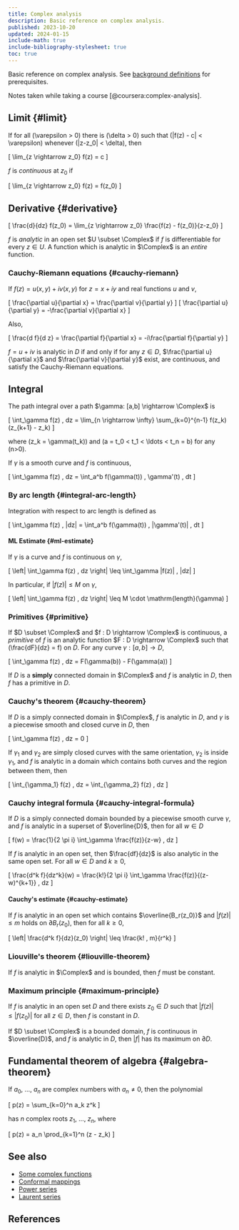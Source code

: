 ```yaml
---
title: Complex analysis
description: Basic reference on complex analysis.
published: 2023-10-20
updated: 2024-01-15
include-math: true
include-bibliography-stylesheet: true
toc: true
---
```


Basic reference on complex analysis.
See [background definitions](background) for prerequisites.

Notes taken while taking a course [@coursera:complex-analysis].

## Limit {#limit}

If for all \(\varepsilon > 0\) there is \(\delta > 0\) such that
\(|f(z) - c| < \varepsilon\) whenever \(|z-z_0| < \delta\), then

\[ \lim_{z \rightarrow z_0} f(z) = c \]

$f$ is _continuous_ at $z_0$ if

\[ \lim_{z \rightarrow z_0} f(z) = f(z_0) \]

## Derivative {#derivative}

\[ \frac{d}{dz} f(z_0) = \lim_{z \rightarrow z_0} \frac{f(z) - f(z_0)}{z-z_0} \]

$f$ is _analytic_ in an open set $U \subset \Complex$ if $f$ is differentiable for every $z \in U$.
A function which is analytic in $\Complex$ is an _entire_ function.

### Cauchy-Riemann equations {#cauchy-riemann}

If $f(z) = u(x,y) + i v(x,y)$ for $z = x+iy$ and real functions $u$ and $v$,

\[ \frac{\partial u}{\partial x} = \frac{\partial v}{\partial y} \]
\[ \frac{\partial u}{\partial y} = -\frac{\partial v}{\partial x} \]

Also,

\[ \frac{d f}{d z} = \frac{\partial f}{\partial x} = -i\frac{\partial f}{\partial y} \]

$f=u+iv$ is analytic in $D$ if and only if for any $z \in D$,
$\frac{\partial u}{\partial x}$ and $\frac{\partial v}{\partial y}$ exist,
are continuous, and satisfy the Cauchy-Riemann equations.

## Integral

The path integral over a path $\gamma: [a,b] \rightarrow \Complex$ is

\[ \int_\gamma f(z) \, dz = \lim_{n \rightarrow \infty} \sum_{k=0}^{n-1} f(z_k) (z_{k+1} - z_k) \]

where \(z_k = \gamma(t_k)\) and \(a = t_0 < t_1 < \ldots < t_n = b\) for any \(n>0\).

If $\gamma$ is a smooth curve and $f$ is continuous,

\[ \int_\gamma f(z) \, dz = \int_a^b f(\gamma(t)) \, \gamma'(t) \, dt \]

### By arc length {#integral-arc-length}

Integration with respect to arc length is defined as

\[ \int_\gamma f(z) \, |dz| = \int_a^b f(\gamma(t)) \, |\gamma'(t)| \, dt \]

#### ML Estimate {#ml-estimate}

If $\gamma$ is a curve and $f$ is continuous on $\gamma$,

\[ \left| \int_\gamma f(z) \, dz \right| \leq \int_\gamma |f(z)| \, |dz| \]

In particular, if $|f(z)| \leq M$ on $\gamma$,

\[ \left| \int_\gamma f(z) \, dz \right| \leq M \cdot \mathrm{length}(\gamma) \]

### Primitives {#primitive}

If $D \subset \Complex$ and $f : D \rightarrow \Complex$ is continuous,
a _primitive_ of $f$ is an analytic function $F : D \rightarrow \Complex$
such that \(\frac{dF}{dz} = f\) on $D$.
For any curve $\gamma : [a,b] \rightarrow D$,

\[ \int_\gamma f(z) \, dz = F(\gamma(b)) - F(\gamma(a)) \]

If $D$ is a **simply** connected domain in $\Complex$ and $f$ is analytic in $D$,
then $f$ has a primitive in $D$.

### Cauchy's theorem {#cauchy-theorem}

If $D$ is a simply connected domain in $\Complex$, $f$ is analytic in $D$,
and $\gamma$ is a piecewise smooth and closed curve in $D$, then

\[ \int_\gamma f(z) \, dz = 0 \]

If $\gamma_1$ and $\gamma_2$ are simply closed curves with the same orientation,
$\gamma_2$ is inside $\gamma_1$, and $f$ is analytic in a domain which contains both curves
and the region between them, then

\[ \int_{\gamma_1} f(z) \, dz = \int_{\gamma_2} f(z) \, dz \]

### Cauchy integral formula {#cauchy-integral-formula}

If $D$ is a simply connected domain bounded by a piecewise smooth curve $\gamma$,
and $f$ is analytic in a superset of $\overline{D}$, then for all $w \in D$

\[ f(w) = \frac{1}{2 \pi i} \int_\gamma \frac{f(z)}{z-w} \, dz \]

If $f$ is analytic in an open set,
then $\frac{df}{dz}$ is also analytic in the same open set.
For all $w \in D$ and $k \geq 0$,

\[ \frac{d^k f}{dz^k}(w)
 = \frac{k!}{2 \pi i} \int_\gamma \frac{f(z)}{(z-w)^{k+1}} \, dz
\]

#### Cauchy's estimate {#cauchy-estimate}

If $f$ is analytic in an open set which contains $\overline{B_r(z_0)}$
and $|f(z)| \leq m$ holds on $\partial B_r(z_0)$, then for all $k \geq 0$,

\[ \left| \frac{d^k f}{dz}(z_0) \right| \leq \frac{k! \, m}{r^k} \]

### Liouville's theorem {#liouville-theorem}

If $f$ is analytic in $\Complex$ and is bounded, then $f$ must be constant.

### Maximum principle {#maximum-principle}

If $f$ is analytic in an open set $D$ and there exists $z_0 \in D$
such that $|f(z)| \leq |f(z_0)|$ for all $z \in D$, then $f$ is constant in $D$.

If $D \subset \Complex$ is a bounded domain, $f$ is continuous in $\overline{D}$,
and $f$ is analytic in $D$, then $|f|$ has its maximum on $\partial D$.

## Fundamental theorem of algebra {#algebra-theorem}

If $a_0$, $\ldots$, $a_n$ are complex numbers with $a_n \neq 0$, then the polynomial

\[ p(z) = \sum_{k=0}^n a_k z^k \]

has $n$ complex roots $z_1$, $\ldots$, $z_n$, where

\[ p(z) = a_n \prod_{k=1}^n (z - z_k) \]

## See also

*   [Some complex functions](functions/)
*   [Conformal mappings](conformal-mappings/)
*   [Power series](power-series/)
*   [Laurent series](laurent-series/)

## References
